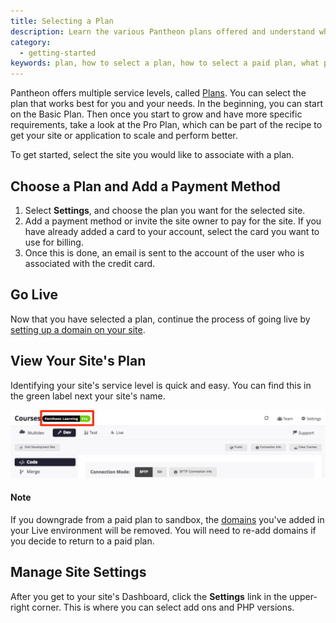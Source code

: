 ```yaml
---
title: Selecting a Plan
description: Learn the various Pantheon plans offered and understand which plan meets your unique needs.
category:
  - getting-started
keywords: plan, how to select a plan, how to select a paid plan, what plans are available, how to view site plan, how to see plan, how to change plan, changing plans, change plan, select plan, selecting a plan
---
```

Pantheon offers multiple service levels, called [Plans](https://www.pantheon.io/pricing). You can select the plan that works best for you and your needs. In the beginning, you can start on the Basic Plan. Then once you start to grow and have more specific requirements, take a look at the Pro Plan, which can be part of the recipe to get your site or application to scale and perform better.

To get started, select the site you would like to associate with a plan.

## Choose a Plan and Add a Payment Method

1. Select **Settings**, and choose the plan you want for the selected site.
2. Add a payment method or invite the site owner to pay for the site.  If you have already added a card to your account, select the card you want to use for billing.  
3. Once this is done, an email is sent to the account of the user who is associated with the credit card.

<!--![Select a plan from dashboard](/source/assets/images/select-a-plan-and-billing.png)-->  

## Go Live
Now that you have selected a plan, continue the process of going live by [setting up a domain on your site](/docs/going-live).

## View Your Site's Plan

Identifying your site's service level is quick and easy. You can find this in the green label next your site's name.

![confirm new plan](/source/assets/images/confirm-plan-dashboard.png)

<div class="alert alert-info" role="alert">
<h4>Note</h4>
If you downgrade from a paid plan to sandbox, the <a href="https://pantheon.io/docs/">domains</a> you've added in your Live environment will be removed. You will need to re-add domains if you decide to return to a paid plan.</div>

## Manage Site Settings

After you get to your site's Dashboard, click the **Settings** link in the upper-right corner. This is where you can select add ons and PHP versions.
